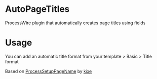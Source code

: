 # AutoPageTitles
ProcessWire plugin that automatically creates page titles using fields

# Usage
You can add an automatic title format from your template > Basic > Title format

Based on [ProcessSetupPageName](https://github.com/kixe/ProcessSetupPageName) by [kixe](https://github.com/kixe)
